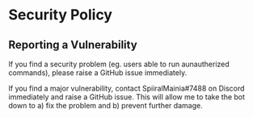 # Security Policy

## Reporting a Vulnerability

If you find a security problem (eg. users able to run aunautherized commands), please raise a GitHub issue immediately. 

If you find a major vulnerability, contact SpiiralMainia#7488 on Discord immediately and raise a GitHub issue. This will allow me to take the bot down to a) fix the problem and b) prevent further damage.

